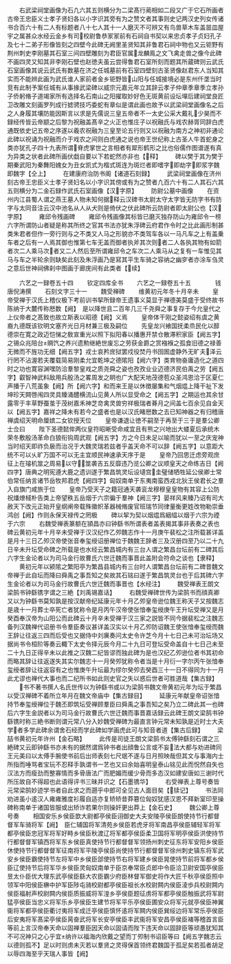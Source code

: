 <!-- { "loadSidebar": true } -->
　　右武梁祠堂画像为石凢六其五则横分为二梁髙行蔺相如二段又广于它石所画者古帝王忠臣义士孝子贤妇各以小字识其旁有为之赞文者其事则史记两汉史列女传诸书合百六十有二人有标题者八十七人其十一人磨灭不可辨又有鸟兽草木车盖噐皿屋宇之属甚众水经云金乡有司校尉鲁恭冡冡前有石祠自书契以来忠贞孝子贞妇孔子及七十二弟子形像皆刻之四壁今此碑无阙里圣贤知其非鲁君石祠中物也又云钜野有荆州刺史李刚墓其石室三间四壁雕刻为君臣官属龙麟鳯之文飞禽走兽之像今此碑不画四灵又知其非李刚石壁也赵徳夫虽云尝得鲁君石室所刻而题其所蔵碑则云武氏石室画像其说云武氏有数墓在济之任城墓前有石室四壁刻古圣贤像赵君东人当知其实而不能辨此画为武氏谁人家前者金乡钜野皆山阳与任城接境必是东州仟垄当时竞有此制予案任城有从事掾武梁碑以威宗元嘉元年立其辞云孝子仲章季章季立孝孙子侨躬脩子道竭家所有选择名石南山之阳擢取妙好色无斑黄前设坛墠后建祠堂良匠卫改雕文刻画罗列成行摅骋技巧委蛇有章似是谓此画也故予以武梁祠堂画像名之后之人身履其壤防能因斯言以求是先儒说三皇五帝者不一太史公采大戴礼少昊而不録经传皆云帝颛之后黎为祝融盖髙辛之火正也惟庄子以祝融氏与戏农赫胥同辞白虎通既依史记五帝之序遂以羲农祝融为三皇至论五行则又以祝融为南方之神初非通论此碑以祝诵为祝融而介于戏农之间则白虎通之说也帝王世纪称上古圣人牛首蛇身之类亦犹孔子四十九表所谓脊虎掌世之言相者有犀形鹤形之比也俗儒作图谱遂有真为异类之状者此碑所画伏戱自要以下若蛇然亦非也【释】
　　碑以樊于其为樊于期秦武阳为秦舞阳媿女为丑女凯式为楷式斑连为斑烂者即嗜字即劫字即浆字魏即魏字【仝上】
　　在建康府治防书阁【诸道石刻録】
　　武梁祠堂画像在济州刻古帝王忠臣义士孝子贤妇名以小字识其傍或有为之赞者凢百六十有二人其石六其五则横分为二金石録作武氏石室画像【汉字原】
　　防尉公墓中画像
　　在资州内江县蜀人谓之燕王墓人物未知何据释云汉碑书太尉太守太字皆无防字书有防字与太同音注云汉中池名从人从犬则是倚伏之伏此碑所云防尉者即太尉公也【汉字原】
　　雍邱令残画碑
　　雍邱令残画像其标皆已磨灭独存防山为雍邱令一榜六字所谓防山者疑是称其所终之官其书法亦犹朱浮碑云府君作令时之比此画形制甚类朱君者但作一旁行则与之不类又人马之形貌亦不类驾车各以一马凡车之上有盖乗车者之后有一人焉其御也惟第七车无盖而御者执斧其次则者二人各执其物有如箭者次二人乘马次者又二人然后至所谓雍邱令之车次二人乘马从之复有一车惟见其马与车之半轮余则缺矣此刻及朱浮画乃是冩其平生车骑之容纳之幽穸者亦涂车刍灵之意后世神祠佛刹中图画于廊庑间有此类者【续】


　　六艺之一録卷五十四
　　钦定四库全书
　　六艺之一録卷五十五　　　　钱唐倪涛撰
　　石刻文字三十一
　　魏受禅碑
　　维黄初元年冬十月辛未
　　皇帝受禅于汉氏上稽仪极下考前训书挈所録帝王遗事义莫显于禅德美莫盛于受终故书陈纳于大麓传称厯数【阙】　是以降世且二百年几三千尧舜之事复存于今允皇代之上仪帝者之髙致也故立斯表以昭德【阙】义焉
　　皇帝体干刚之懿姿绍有虞之黄裔九德既该钦明文塞齐光日月材兼三极及嗣位
　　先皇龙兴飨国抚柔烝民化以醇德崇在寛之政迈恺悌之敎宣重光以照下拟阳春以播惠开禁仓散滞积家臣【阙五字】之锡众兆陪台赒饩之养兴遗勲继絶世废忘之劳获金爵之赏襁褓之孤食旧德之禄善无微而不旌功无细【阙五字】戎士哀矜庻狱罢戍役焚丹书囹圄虚静外无旷夫泽云行罔不沾渥若夫覆载简易刚柔允宜乾坤之德隂阳【阙六字】类育物奋庸造化之道四时之功也寛容渊嘿防洽羣黎皇戏之质尧舜之姿也孜孜业业迈德济民伯禹之劳【阙五字】叡智神武料敌用兵殷汤之畧周发之眀也广大配天地茂德苞众圣鸿恩洽于区夏仁声播于八荒虽象【阙】所【阙六字】和而来王是以休徴屡集和气烟煴上降干祉下发坤珍天闗啓闱四灵具臻涌醴横流山见黄人所以显受命之【阙五字】之期运也其余甘露零于丰草野蚕茧于茂树嘉禾神芝竒禽灵兽穷祥极瑞者朞月之间盖七百余见自金天以【阙五字】嘉祥之降未有若今之盛者也是以汉氏睹厯数之去已知神器之有归稽唐禅虞绍天明命厘嫔二女钦授天位
　　皇帝谦退让徳不嗣至于再至于三于是羣公卿士佥曰
　　陛下圣德懿侔两仪皇符昭晰受命咸宜且有熊之兴地出大蝼夏后承统木荣冬敷殷汤革命白狼衔钩周武观【阙五字】方之今日未足以喻而犹以一至之庆宠神当时绍天即祚负扆而治况于大魏灵瑞若兹者乎盖天命不可以辞【阙五字】以意距大统不可以乆旷万国不可以无主宜顺民神速承天序于是
　　皇帝乃回思迁虑旁观庶征上在璿机筮之周易以守筮袭吉五反靡违乃览公卿之议顺皇天之命练吉日【阙四字】唐典之明宪遵大鹿之遗训遂于繁昌筑灵坛设壝宫圭璧储牺牲延公侯卿士常伯常任纳言诸节岳牧邦君虎【阙四字】匈奴南单于东夷南蛮西戎北狄王侯君长之羣入自旗门咸旅于位
　　皇帝乃受天子之籍冠通天袭衮龙穆穆皇皇物有其容上公防祝燔燎棫朴告类上帝望秩五岳烟于六宗徧于羣神【阙三字】晏祥风来臻乃诏有司大赦天下改元正始开皇纲阐帝载殊徽帜革器械脩废官班瑞节同律量衡更姓改物勒崇垂鸿创【阙】作则永保天禄传之罔极
　　碑以挈为契以烟煴爲絪緼以烟于六宗为禋于六宗
　　右魏受禅表篆额在頴昌亦曰钟繇书所谓表者盖表揭其事非表奏之表也碑云黄初元年十月辛未受禅于汉汉纪作乙夘魏志作十一月庚午裴松之注所载甚详盖是月十三日乙夘汉帝使张音奉玺绶诏册禅位于魏魏王辞者三及汉册四至乃以二十九日辛未升坛受命碑之所载是也水经云繁昌城内有三台人谓之繁昌台坛前有二碑其后六字生金论者以为司马金行故曹氏六世迁魏而事晋此盖附会符命之谈也【隶释】
　　黄初元年以颍隂之繁阳亭为繁昌县城内有三台时人谓繁昌台坛前有二碑昔魏文帝禅于此自坛而降曰舜禹之事吾知之矣故其石铭曰遂于繁昌筑灵台也于后其碑六字生金论者以为司马金行故曹氏六世迁魏而事晋也【水经注】
　　魏受禅表王朗文梁鹄书钟繇镌字谓之三絶【刘禹锡嘉话】
　　右魏受禅碑世传为梁鹄书而顔真卿又以为钟繇书莫知孰是按汉献帝纪延康元年十月乙夘皇帝逊位魏王称天子又按魏志是歳十一月葬士卒死亡者犹称令是月丙午汉帝使张愔奉玺绶庚午王升坛受禅又是月癸酉奉汉帝为山阳公而此碑云十月辛未受禅于汉三家之説皆不同今据裴松之注魏志备列汉魏禅代诏册书令羣臣奏议甚详盖汉实以十月乙夘防诏魏王使张愔奉玺绶而魏王辞让往返三四而后受也又据侍中刘廙奏问太史令许芝今月十七日己未可治坛场又据尚书令桓阶等奏云輙下太史令择元辰今月二十九日可登坛受命盖自十七日己未至二十九日正得辛未以此推之汉魏二纪皆谬而独此碑为是也汉纪乙夘逊位者书其初命而略其辞让往返遂失其实尔魏志十一月癸夘犹称令者当是十月衍一字尔丙午张愔奉玺绶者辞让往返容有之也惟庚午升坛最为缪尔癸夘去癸酉三十一日不得同为十一月此尤谬也禅代大事也而二纪所书如此则史官之失以惑后世者可胜道哉【集古録】
　　书不著书撰人名氏世传以为钟繇书或以为梁鹄书魏文帝黄初元年为坛于繁昌以受汉禅碑不着所立年月在魏文帝庙中【集古録目】
　　延康元年献皇帝诏张愔持节奉玺绶禅位于魏丕即筑坛受禅顾羣臣曰舜禹之事吾知之矣乃立二碑此其一也碑后六字生金説者以为司马金行故曹氏六世迁魏而事晋嘉话録云此碑王朗文梁鹄书钟繇镌时称三絶书断则谓元常八分入妙魏受禅碑为最直言钟元常未知孰是近时士大夫学者多学此碑余谓舍石经而学此碑如学画虎此可与知音者道【集古后録】
　　梁喆书黄初元年许州【金石略】
　　此传是司徒王朗文梁鹄书太傅钟繇刻石谓之三絶碑又云即钟繇书亦未有的据然谓爲钟书者出顔鲁公言或不妄法大都与劝进碑同王元美曰以太傅手腕使书前后出师表刻七尺珉不遂与日月照映哉但其文与事海内士所指而唾骂者宝玩不忍释手孰谓书一艺也又曰余始喜明皇泰山铭见此而怳然自失也汉法方而瘦劲而整寡情而多骨唐法广而肥媚而缓少骨而多态汉如建安唐如三谢时代所压故自不得超也此语得评书三昧并识之【石墨镌华】
　　右受禅表上尊号奏皆元常梁鹄妙迹学书者自此求之而遡乎中郎可全见古人面目矣【牍记】
　　书法同劝进虽小逺汉人雍雍雅度衫履自适亦复矫矫昔莽簒位匈奴犹感汉恩不拜新室印至操碑称南单于诸国皆服或出矫诈若果尔则操奸更出莽上【金石史】
　　魏公卿上尊号奏
　　相国安乐乡侯臣歆大尉都亭侯臣诩御史大夫安陵亭侯臣朗使持节行都督督军车骑将军【阙】　臣仁辅国将军清苑乡侯臣若虎牙将军南昌亭侯臣辅轻军将军都亭侯臣忠冠军将军好畤乡侯臣秋渡辽将军都亭侯臣柔卫国将军明亭侯臣洪使持节行都督督军镇西将军东乡侯臣真使持节行都督督军领扬州刺史征东将军安阳乡侯臣休使持节行都督督军征南将军平陵亭侯臣尚使持节行都督督军徐州刺史镇东将军武安乡侯臣霸使持节左将军中乡侯臣郃使持节右将军建乡侯臣晃使持节前将军都乡侯臣辽使持节后将军华乡侯臣灵匈奴南单于臣京奉常臣贞郎中令臣洽卫尉安国亭侯臣昱太仆臣优大理东武亭侯臣繇大农臣霸少府臣林督军御史将作大匠千秋亭侯臣照中领军中阳侯臣楙中护军臣陟屯骑校尉都亭侯臣祖长水校尉闗内侯臣淩歩兵校尉闗内侯臣福射声校尉闗内侯臣质振威将军湟乡亭侯臣题征虏将军都亭侯臣触振武将军尉猛亭侯臣当忠义将军乐乡亭侯臣生建节将军平乐亭侯臣圃安众将军元就亭侯臣神翼衞将军都亭侯臣衢讨夷将军成迁亭侯臣慎怀逺将军闗内侯臣巽绥边将军常乐亭侯臣后安夷将军髙梁亭侯臣昺奋武将军长安亭侯臣丰武衞将军安昌亭侯臣褚等稽首言臣等前上言汉帝奉天命以固禅羣臣因天命以固请而陛下违天命以固辞臣等顽愚犹知其不可况神只之心乎宜纳许以福海内欣戴之望而丁夘制书诏臣等曰【阙五字魏志云以德则孤不】足以时则虏未灭若以羣贤之灵得保首领终君魏国于孤足矣若孤者胡足以辱四海至乎天瑞人事皆【阙】
